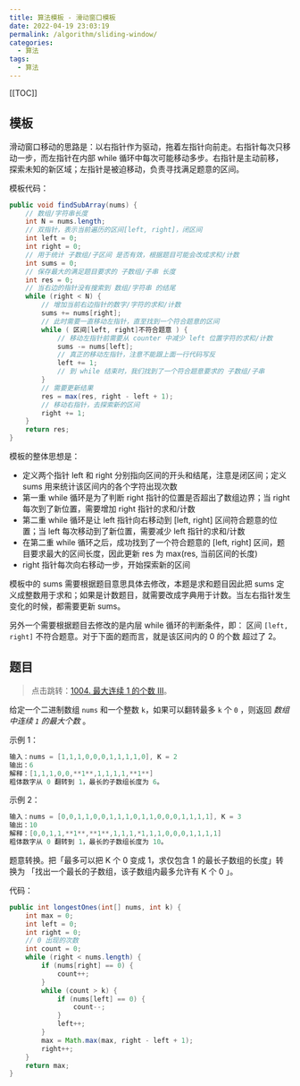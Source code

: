 ```yaml
---
title: 算法模板 - 滑动窗口模板
date: 2022-04-19 23:03:19
permalink: /algorithm/sliding-window/
categories:
  - 算法
tags:
  - 算法
---
```


[[TOC]]

## 模板

滑动窗口移动的思路是：以右指针作为驱动，拖着左指针向前走。右指针每次只移动一步，而左指针在内部 while 循环中每次可能移动多步。右指针是主动前移，探索未知的新区域；左指针是被迫移动，负责寻找满足题意的区间。

模板代码：

```java
public void findSubArray(nums) {
    // 数组/字符串长度
    int N = nums.length;
    // 双指针，表示当前遍历的区间[left, right]，闭区间
    int left = 0;
    int right = 0;
    // 用于统计 子数组/子区间 是否有效，根据题目可能会改成求和/计数
    int sums = 0;
    // 保存最大的满足题目要求的 子数组/子串 长度
    int res = 0;
    // 当右边的指针没有搜索到 数组/字符串 的结尾
    while (right < N) {
        // 增加当前右边指针的数字/字符的求和/计数
        sums += nums[right];
        // 此时需要一直移动左指针，直至找到一个符合题意的区间
        while ( 区间[left, right]不符合题意 ) {
            // 移动左指针前需要从 counter 中减少 left 位置字符的求和/计数
            sums -= nums[left];
            // 真正的移动左指针，注意不能跟上面一行代码写反
            left += 1;
            // 到 while 结束时，我们找到了一个符合题意要求的 子数组/子串
        }
        // 需要更新结果
        res = max(res, right - left + 1);
        // 移动右指针，去探索新的区间
        right += 1;
    }
    return res;
}
```

模板的整体思想是：

- 定义两个指针 left 和 right 分别指向区间的开头和结尾，注意是闭区间；定义 sums 用来统计该区间内的各个字符出现次数
- 第一重 while 循环是为了判断 right 指针的位置是否超出了数组边界；当 right 每次到了新位置，需要增加 right 指针的求和/计数
- 第二重 while 循环是让 left 指针向右移动到 [left, right] 区间符合题意的位置；当 left 每次移动到了新位置，需要减少 left 指针的求和/计数
- 在第二重 while 循环之后，成功找到了一个符合题意的 [left, right] 区间，题目要求最大的区间长度，因此更新 res 为 max(res, 当前区间的长度)
- right 指针每次向右移动一步，开始探索新的区间

模板中的 sums 需要根据题目意思具体去修改，本题是求和题目因此把 sums 定义成整数用于求和；如果是计数题目，就需要改成字典用于计数。当左右指针发生变化的时候，都需要更新 sums。

另外一个需要根据题目去修改的是内层 while 循环的判断条件，即： 区间 `[left, right]` 不符合题意。对于下面的题而言，就是该区间内的 0 的个数 超过了 2。

## 题目

> 点击跳转：[1004. 最大连续 1 的个数 III](https://leetcode-cn.com/problems/max-consecutive-ones-iii/)。

给定一个二进制数组 `nums` 和一个整数 `k`，如果可以翻转最多 `k` 个 `0` ，则返回 _数组中连续 `1` 的最大个数_ 。

示例 1：

```java
输入：nums = [1,1,1,0,0,0,1,1,1,1,0], K = 2
输出：6
解释：[1,1,1,0,0,**1**,1,1,1,1,**1**]
粗体数字从 0 翻转到 1，最长的子数组长度为 6。
```

示例 2：

```java
输入：nums = [0,0,1,1,0,0,1,1,1,0,1,1,0,0,0,1,1,1,1], K = 3
输出：10
解释：[0,0,1,1,**1**,**1**,1,1,1,*1,1,1,0,0,0,1,1,1,1]
粗体数字从 0 翻转到 1，最长的子数组长度为 10。
```

题意转换。把「最多可以把 K 个 0 变成 1，求仅包含 1 的最长子数组的长度」转换为 「找出一个最长的子数组，该子数组内最多允许有 K 个 0 」。

代码：

```java
public int longestOnes(int[] nums, int k) {
    int max = 0;
    int left = 0;
    int right = 0;
    // 0 出现的次数
    int count = 0;
    while (right < nums.length) {
        if (nums[right] == 0) {
            count++;
        }
        while (count > k) {
            if (nums[left] == 0) {
                count--;
            }
            left++;
        }
        max = Math.max(max, right - left + 1);
        right++;
    }
    return max;
}
```
